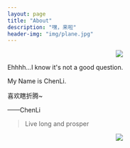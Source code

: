 ```yaml
---
layout: page
title: "About"
description: "嘿，来啦"
header-img: "img/plane.jpg"
---
```


<center>
    <p><img src="http://dreamofbook.qiniudn.com/Zero.png" align="center"></p>
</center>

Ehhhh...I know it's not a good question.

My Name is ChenLi. 

喜欢瞎折腾~

——ChenLi


> Live long and prosper

<center>
    <p><img src="http://dreamofbook.qiniudn.com/hacker.png" align="center"></p>
</center>
